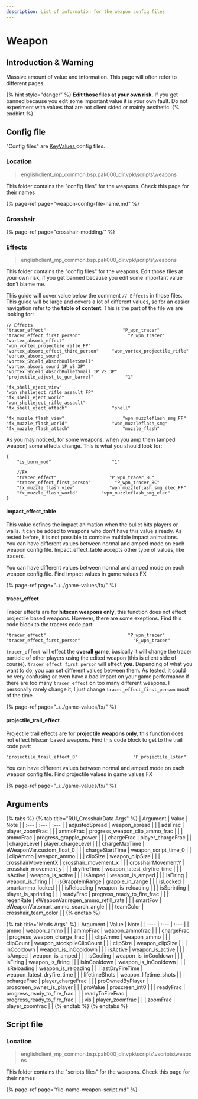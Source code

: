 ```yaml
---
description: List of information for the weapon config files
---
```


# Weapon

## Introduction & Warning

Massive amount of value and information. This page will often refer to different pages.

{% hint style="danger" %}
**Edit those files at your own risk.** If you get banned because you edit some important value it is your own fault. Do not experiment with values that are not client sided or mainly aesthetic.
{% endhint %}

## Config file

"Config files" are [KeyValues ](../../information/programming/keyvalues/)config files.

### Location

> englishclient\_mp\_common.bsp.pak000\_dir.vpk\scripts\weapons

This folder contains the "config files" for the weapons. Check this page for their names

{% page-ref page="weapon-config-file-name.md" %}

### Crosshair

{% page-ref page="crosshair-modding/" %}

### Effects

> englishclient\_mp\_common.bsp.pak000\_dir.vpk\scripts\weapons

This folder contains the "config files" for the weapons. Edit those files at your own risk, if you get banned because you edit some important value don’t blame me.

This guide will cover value below the comment `// Effects` in those files. This guide will be large and covers a lot of different values, so for an easier navigation refer to the **table of content**. This is the part of the file we are looking for:

```text
// Effects
"tracer_effect"   							"P_wpn_tracer"
"tracer_effect_first_person"                  "P_wpn_tracer"
"vortex_absorb_effect"						"wpn_vortex_projectile_rifle_FP"
"vortex_absorb_effect_third_person"	   	"wpn_vortex_projectile_rifle"
"vortex_absorb_sound"						 "Vortex_Shield_AbsorbBulletSmall"
"vortex_absorb_sound_1P_VS_3P"				"Vortex_Shield_AbsorbBulletSmall_1P_VS_3P"
"projectile_adjust_to_gun_barrel"			 "1"

"fx_shell_eject_view"						 "wpn_shelleject_rifle_assault_FP"
"fx_shell_eject_world"						"wpn_shelleject_rifle_assault"
"fx_shell_eject_attach"				   	"shell"

"fx_muzzle_flash_view"						"wpn_muzzleflash_smg_FP"
"fx_muzzle_flash_world"		   			"wpn_muzzleflash_smg"
"fx_muzzle_flash_attach"	  				"muzzle_flash"
```

As you may noticed, for some weapons, when you amp them \(amped weapon\) some effects change. This is what you should look for:

```text
{
	"is_burn_mod"		                "1"

	//FX
	"tracer_effect"   				   "P_wpn_tracer_BC"
	"tracer_effect_first_person"         "P_wpn_tracer_BC"
	"fx_muzzle_flash_view"			   "wpn_muzzleflash_smg_elec_FP"
	"fx_muzzle_flash_world"		  	"wpn_muzzleflash_smg_elec"
}
```

#### impact\_effect\_table

This value defines the impact animation when the bullet hits players or walls. It can be added to weapons who don't  have this value already. As tested before, it is not possible to combine multiple impact animations.  
You can have different values between normal and amped mode on each weapon config file. Impact\_effect\_table accepts other type of values, like tracers.

You can have different values between normal and amped mode on each weapon config file. Find impact values in game values FX

{% page-ref page="../../game-values/fx/" %}

#### tracer\_effect

Tracer effects are for **hitscan weapons only**, this function does not effect projectile based weapons. However, there are some exeptions. Find this code block to the tracers code part:

```text
"tracer_effect"   							  "P_wpn_tracer"
"tracer_effect_first_person"                    "P_wpn_tracer"
```

`tracer_effect` will effect the **overall game**, basically it will change the tracer particle of other players using the edited weapon \(this is client side of course\). `tracer_effect_first_person` will effect **you**. Depending of what you want to do, you can set different values between them. As tested, it could be very confusing or even have a bad impact on your game performance if there are too many `tracer_effect` on too many different weapons. I personally rarely change it, I just change `tracer_effect_first_person` most of the time.

{% page-ref page="../../game-values/fx/" %}

#### projectile\_trail\_effect

Projectile trail effects are for **projectile weapons only**, this function does not effect hitscan based weapons. Find this code block to get to the trail code part:

```text
"projectile_trail_effect_0" 					"P_projectile_lstar"
```

You can have different values between normal and amped mode on each weapon config file. Find projectile values in game values FX

{% page-ref page="../../game-values/fx/" %}

## Arguments

{% tabs %}
{% tab title="RUI\_CrosshairData Args" %}
| Argument | Value | Note |
| :--- | :--- | :--- |
| adjustedSpread | weapon\_spread |  |
| adsFrac | player\_zoomFrac |  |
| ammoFrac | progress\_weapon\_clip\_ammo\_frac |  |
| ammoFrac | progress\_grapple\_power |  |
| chargeFrac | player\_chargeFrac |  |
| chargeLevel | player\_chargeLevel |  |
| chargeMaxTime | eWeaponVar.custom\_float\_0 |  |
| chargeStartTime | weapon\_script\_time\_0 |  |
| clipAmmo | weapon\_ammo |  |
| clipSize | weapon\_clipSize |  |
| crosshairMovementX | crosshair\_movement\_x |  |
| crosshairMovementY | crosshair\_movement\_y |  |
| dryfireTime | weapon\_latest\_dryfire\_time |  |
| isActive | weapon\_is\_active |  |
| isAmped | weapon\_is\_amped |  |
| isFiring | weapon\_is\_firing |  |
| isGrappleInRange | grapple\_in\_range |  |
| isLocked | smartammo\_locked |  |
| isReloading | weapon\_is\_reloading |  |
| isSprinting | player\_is\_sprinting |  |
| readyFrac | progress\_ready\_to\_fire\_frac |  |
| regenRate | eWeaponVar.regen\_ammo\_refill\_rate |  |
| smartFov | eWeaponVar.smart\_ammo\_search\_angle |  |
| teamColor | crosshair\_team\_color |  |
{% endtab %}

{% tab title="Mods Args" %}
| Argument | Value | Note |
| :--- | :--- | :--- |
| ammo | weapon\_ammo |  |
| ammoFrac | weapon\_ammofrac |  |
| chargeFrac | progress\_weapon\_charge\_frac |  |
| clipAmmo | weapon\_ammo |  |
| clipCount | weapon\_stockpileClipCount |  |
| clipSize | weapon\_clipSize |  |
| inCooldown | weapon\_is\_inCooldown |  |
| isActive | weapon\_is\_active |  |
| isAmped | weapon\_is\_amped |  |
| isCooling | weapon\_is\_inCooldown |  |
| isFiring | weapon\_is\_firing |  |
| isInCooldown | weapon\_is\_inCooldown |  |
| isReloading | weapon\_is\_reloading |  |
| lastDryFireTime | weapon\_latest\_dryfire\_time |  |
| lifetimeShots | weapon\_lifetime\_shots |  |
| pchargeFrac | player\_chargeFrac |  |
| proOwnedByPlayer | proscreen\_owner\_is\_player |  |
| proValue | proscreen\_int0 |  |
| readyFrac | progress\_ready\_to\_fire\_frac |  |
| readyToFireFrac | progress\_ready\_to\_fire\_frac |  |
| vis | player\_zoomfrac |  |
| zoomFrac | player\_zoomfrac |  |
{% endtab %}
{% endtabs %}

## Script file

### Location

> englishclient\_mp\_common.bsp.pak000\_dir.vpk\scripts\vscripts\weapons

This folder contains the "scripts files" for the weapons. Check this page for their names

{% page-ref page="file-name-weapon-script.md" %}

## 

